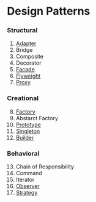 # Design Patterns


### Structural

1. [Adapter](adapter)
2. Bridge
3. Composite
4. Decorator
5. [Facade](facade)
6. [Flyweight](flyweight)
7. [Proxy](proxy)

### Creational

8. [Factory](factory)
9. Abstarct Factory
10. [Prototype](prototype)
11. [Singleton](singleton)
12. [Builder](builder)

### Behavioral

13. Chain of Responsibility
14. Command
15. Iterator
16. [Observer](observer)
17. [Strategy](strategy)
